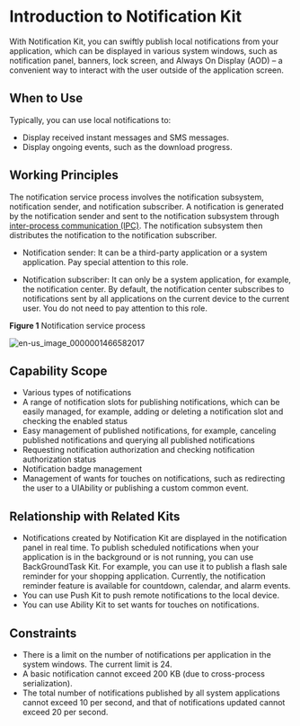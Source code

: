 # Introduction to Notification Kit

With Notification Kit, you can swiftly publish local notifications from your application, which can be displayed in various system windows, such as notification panel, banners, lock screen, and Always On Display (AOD) – a convenient way to interact with the user outside of the application screen.

## When to Use

Typically, you can use local notifications to:

- Display received instant messages and SMS messages.
- Display ongoing events, such as the download progress.

## Working Principles

The notification service process involves the notification subsystem, notification sender, and notification subscriber. A notification is generated by the notification sender and sent to the notification subsystem through [inter-process communication (IPC)](../connectivity/ipc-rpc-overview.md). The notification subsystem then distributes the notification to the notification subscriber.

* Notification sender: It can be a third-party application or a system application. Pay special attention to this role.

* Notification subscriber: It can only be a system application, for example, the notification center. By default, the notification center subscribes to notifications sent by all applications on the current device to the current user. You do not need to pay attention to this role.

**Figure 1** Notification service process 

![en-us_image_0000001466582017](figures/en-us_image_0000001466582017.png)


## Capability Scope

- Various types of notifications
- A range of notification slots for publishing notifications, which can be easily managed, for example, adding or deleting a notification slot and checking the enabled status
- Easy management of published notifications, for example, canceling published notifications and querying all published notifications
- Requesting notification authorization and checking notification authorization status
- Notification badge management
- Management of wants for touches on notifications, such as redirecting the user to a UIAbility or publishing a custom common event.


## Relationship with Related Kits

- Notifications created by Notification Kit are displayed in the notification panel in real time. To publish scheduled notifications when your application is in the background or is not running, you can use BackGroundTask Kit. For example, you can use it to publish a flash sale reminder for your shopping application. Currently, the notification reminder feature is available for countdown, calendar, and alarm events.
- You can use Push Kit to push remote notifications to the local device.
- You can use Ability Kit to set wants for touches on notifications.


## Constraints

- There is a limit on the number of notifications per application in the system windows. The current limit is 24.
- A basic notification cannot exceed 200 KB (due to cross-process serialization).
- The total number of notifications published by all system applications cannot exceed 10 per second, and that of notifications updated cannot exceed 20 per second.

